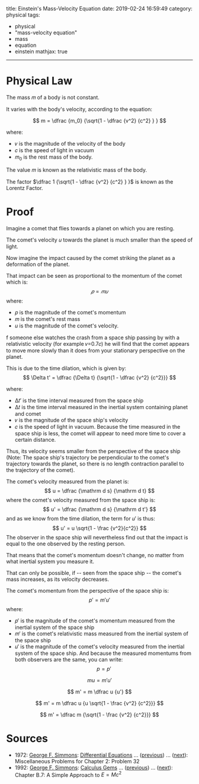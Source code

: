 title: Einstein's Mass-Velocity Equation
date: 2019-02-24 16:59:49
category: physical
tags:
 - physical
 - "mass-velocity equation"
 - mass
 - equation
 - einstein
mathjax: true
---
# Physical Law
The mass 𝑚 of a body is not constant.

It varies with the body's velocity, according to the equation:

$$
m = \dfrac {m_0} {\sqrt{1 - \dfrac {v^2} {c^2} } }
$$

where:
- 𝑣 is the magnitude of the velocity of the body
- 𝑐 is the speed of light in vacuum
- 𝑚<sub>0</sub> is the rest mass of the body.

The value 𝑚 is known as the relativistic mass of the body.

The factor $\dfrac 1 {\sqrt{1 - \dfrac {v^2} {c^2} } }$ is known as the Lorentz Factor.

# Proof
Imagine a comet that flies towards a planet on which you are resting.

The comet's velocity 𝑢 towards the planet is much smaller than the speed of light.

Now imagine the impact caused by the comet striking the planet as a deformation of the planet.

That impact can be seen as proportional to the momentum of the comet which is:
$$
𝑝=𝑚𝑢
$$
where:
- 𝑝 is the magnitude of the comet's momentum
- 𝑚 is the comet's rest mass
- 𝑢 is the magnitude of the comet's velocity.

f someone else watches the crash from a space ship passing by with a relativistic velocity (for example 𝑣=0.7𝑐) he will find that the comet appears to move more slowly than it does from your stationary perspective on the planet.

This is due to the time dilation, which is given by:
$$
\Delta t' = \dfrac {\Delta t} {\sqrt{1 - \dfrac {v^2} {c^2}}}
$$

where:
- Δ𝑡′ is the time interval measured from the space ship
- Δ𝑡 is the time interval measured in the inertial system containing planet and comet
- 𝑣 is the magnitude of the space ship's velocity
- 𝑐 is the speed of light in vacuum.
Because the time measured in the space ship is less, the comet will appear to need more time to cover a certain distance.

Thus, its velocity seems smaller from the perspective of the space ship (Note: The space ship's trajectory be perpendicular to the comet's trajectory towards the planet, so there is no length contraction parallel to the trajectory of the comet).

The comet's velocity measured from the planet is:
$$
u = \dfrac {\mathrm d s} {\mathrm d t}
$$
where the comet's velocity measured from the space ship is:
$$
u' = \dfrac {\mathrm d s} {\mathrm d t'}
$$
and as we know from the time dilation, the term for 𝑢′ is thus:
$$
u' = u \sqrt{1 - \frac {v^2}{c^2}}
$$
The observer in the space ship will nevertheless find out that the impact is equal to the one observed by the resting person.

That means that the comet's momentum doesn't change, no matter from what inertial system you measure it.

That can only be possible, if -- seen from the space ship -- the comet's mass increases, as its velocity decreases.

The comet's momentum from the perspective of the space ship is:
$$
p' = m' u'
$$
where:
- 𝑝′ is the magnitude of the comet's momentum measured from the inertial system of the space ship
- 𝑚′ is the comet's relativistic mass measured from the inertial system of the space ship
- 𝑢′ is the magnitude of the comet's velocity measured from the inertial system of the space ship.
And because the measured momentums from both observers are the same, you can write:
$$
p = p'
$$

$$
m u = m' u'
$$

$$
m' = m \dfrac u {u'}
$$

$$
m' = m \dfrac u {u \sqrt{1 - \frac {v^2} {c^2}}}
$$

$$
m' = \dfrac m {\sqrt{1 - \frac {v^2} {c^2}}}
$$

# Sources
- 1972: [George F. Simmons](https://proofwiki.org/wiki/Mathematician:George_F._Simmons): [Differential Equations](https://proofwiki.org/wiki/Book:George_F._Simmons/Differential_Equations) ... ([previous](https://proofwiki.org/wiki/Definition:Burnout_Height)) ... ([next](https://proofwiki.org/wiki/Einstein%27s_Mass-Energy_Equation)): Miscellaneous Problems for Chapter 2: Problem 32
- 1992: [George F. Simmons](https://proofwiki.org/wiki/Mathematician:George_F._Simmons): [Calculus Gems](https://proofwiki.org/wiki/Book:George_F._Simmons/Calculus_Gems) ... ([previous](https://proofwiki.org/wiki/Definition:Linear_Momentum)) ... ([next](https://proofwiki.org/wiki/Einstein%27s_Law_of_Motion)): Chapter B.7: A Simple Approach to $E = M c^2$
